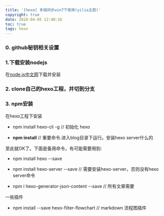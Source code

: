 ```yaml
---
title: '[hexo] 多端同步win7下使用(yilia主题)'
copyright: true
date: 2018-04-05 12:40:16
toc: true
tags: hexo
---
```


### 0. github秘钥相关设置

### 1.下载安装nodejs

<!--more-->

在[node.js中文网](http://nodejs.cn/)下载并安装

### 2. clone自己的hexo工程，并切到分支

### 3. npm安装

在hexo工程下安装

- npm install hexo-cli -g           // 初始化 hexo

- **npm install**               // 重要命令.进入blog目录下运行。安装hexo server什么的

至此就OK了。下面是备用命令，有可能需要用到:

- npm install hexo --save

- npm install hexo-server --save            // 需要安装hexo-server，否则没有hexo server命令

- npm i hexo-generator-json-content --save  // 所有文章需要

一些插件
- npm install --save hexo-filter-flowchart  // markdown 流程图插件
